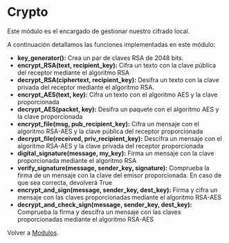 <h1>Crypto</h1>
Este módulo es el encargado de gestionar nuestro cifrado local. 


A continuación detallamos las funciones implementadas en este módulo:

* **key_generator():** Crea un par de claves RSA de 2048 bits.
* **encrypt_RSA(text, recipient_key):** Cifra un texto con la clave pública del receptor mediante el algoritmo RSA
* **decrypt_RSA(ciphertext, recipient_key):** Desifra un texto con la clave privada del receptor mediante el algoritmo RSA.
* **encrypt_AES(text, key):** Cifra un texto con el algoritmo AES y la clave proporcionada
* **decrypt_AES(packet, key):** Desifra un paquete con el algoritmo AES y la clave proporcionada
* **encrypt_file(msg, pub_recipient_key):** Cifra un mensaje con el algoritmo RSA-AES y la clave pública del receptor proporcionada
* **decrypt_file(received, priv_recipient_key):** Descifra un mensaje con el algoritmo RSA-AES y la clave privada del receptor proporcionada
* **digital_signature(message, my_key):** Firma un mensaje con la clave proporcionada mediante el algoritmo RSA
* **verify_signature(message, sender_key, signature):** Comprueba la firma de un mensaje con la clave del emisor proporcionada. En caso de que sea correcta, devolverá True
* **encrypt_and_sign(message, sender_key, dest_key):** Firma y cifra un mensaje con las claves proporcionadas mediante el algoritmo RSA-AES
* **decrypt_and_check_sign(message, sender_key, dest_key):** Comprueba la firma y descifra un mensaje con las claves proporcionadas mediante el algoritmo RSA-AES

Volver a [Modulos](Modulos).